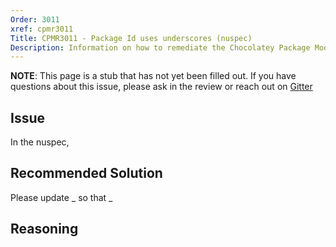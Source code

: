 ```yaml
---
Order: 3011
xref: cpmr3011
Title: CPMR3011 - Package Id uses underscores (nuspec)
Description: Information on how to remediate the Chocolatey Package Moderation Rule 3011
---
```


**NOTE**: This page is a stub that has not yet been filled out. If you have questions about this issue, please ask in the review or reach out on [Gitter](https://gitter.im/chocolatey/chocolatey.org)

## Issue

In the nuspec,

## Recommended Solution

Please update _ so that _

## Reasoning

